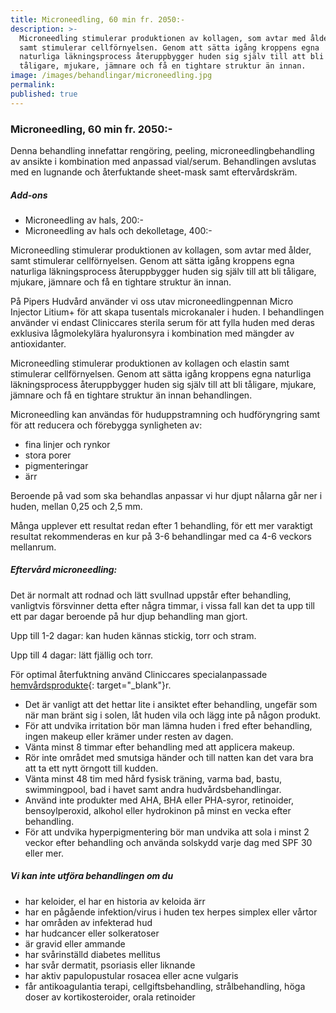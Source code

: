 ```yaml
---
title: Microneedling, 60 min fr. 2050:-
description: >-
  Microneedling stimulerar produktionen av kollagen, som avtar med ålder,
  samt stimulerar cellförnyelsen. Genom att sätta igång kroppens egna
  naturliga läkningsprocess återuppbygger huden sig själv till att bli
  tåligare, mjukare, jämnare och få en tightare struktur än innan.
image: /images/behandlingar/microneedling.jpg
permalink:
published: true
---
```

### Microneedling, 60 min fr. 2050:-

Denna behandling innefattar rengöring, peeling, microneedlingbehandling av ansikte i kombination med anpassad vial/serum. Behandlingen avslutas med en lugnande och återfuktande sheet-mask samt eftervårdskräm.

##### Add-ons

* Microneedling av hals, 200:-
* Microneedling av hals och dekolletage, 400:-

Microneedling stimulerar produktionen av kollagen, som avtar med ålder, samt stimulerar cellförnyelsen. Genom att sätta igång kroppens egna naturliga läkningsprocess återuppbygger huden sig själv till att bli tåligare, mjukare, jämnare och få en tightare struktur än innan.

På Pipers Hudvård använder vi oss utav microneedlingpennan Micro Injector Litium+ för att skapa tusentals microkanaler i huden. I behandlingen använder vi endast Cliniccares sterila serum för att fylla huden med deras exklusiva lågmolekylära hyaluronsyra i kombination med mängder av antioxidanter.

Microneedling stimulerar produktionen av kollagen och elastin samt stimulerar cellförnyelsen. Genom att sätta igång kroppens egna naturliga läkningsprocess återuppbygger huden sig själv till att bli tåligare, mjukare, jämnare och få en tightare struktur än innan behandlingen.

Microneedling kan användas för huduppstramning och hudföryngring samt för att reducera och förebygga synligheten av:

* fina linjer och rynkor
* stora porer
* pigmenteringar
* ärr

Beroende på vad som ska behandlas anpassar vi hur djupt nålarna går ner i huden, mellan 0,25 och 2,5 mm.

Många upplever ett resultat redan efter 1 behandling, för ett mer varaktigt resultat rekommenderas en kur på 3-6 behandlingar med ca 4-6 veckors mellanrum.

##### Eftervård microneedling:

Det är normalt att rodnad och lätt svullnad uppstår efter behandling, vanligtvis försvinner detta efter några timmar, i vissa fall kan det ta upp till ett par dagar beroende på hur djup behandling man gjort.

Upp till 1-2 dagar: kan huden kännas stickig, torr och stram.

Upp till 4 dagar: lätt fjällig och torr.

För optimal återfuktning använd Cliniccares specialanpassade [hemvårdsprodukte](https://pipershudvard.com/produkter/){: target="_blank"}r.

* Det är vanligt att det hettar lite i ansiktet efter behandling, ungefär som när man bränt sig i solen, låt huden vila och lägg inte på någon produkt.
* För att undvika irritation bör man lämna huden i fred efter behandling, ingen makeup eller krämer under resten av dagen.
* Vänta minst 8 timmar efter behandling med att applicera makeup.
* Rör inte området med smutsiga händer och till natten kan det vara bra att ta ett nytt örngott till kudden.
* Vänta minst 48 tim med hård fysisk träning, varma bad, bastu, swimmingpool, bad i havet samt andra hudvårdsbehandlingar.
* Använd inte produkter med AHA, BHA eller PHA-syror, retinoider, bensoylperoxid, alkohol eller hydrokinon på minst en vecka efter behandling.
* För att undvika hyperpigmentering bör man undvika att sola i minst 2 veckor efter behandling och använda solskydd varje dag med SPF 30 eller mer.

##### Vi kan inte utföra behandlingen om du

* har keloider, el har en historia av keloida ärr
* har en pågående infektion/virus i huden tex herpes simplex eller vårtor
* har områden av infekterad hud
* har hudcancer eller solkeratoser
* är gravid eller ammande
* har svårinställd diabetes mellitus
* har svår dermatit, psoriasis eller liknande
* har aktiv papulopustular rosacea eller acne vulgaris
* får antikoagulantia terapi, cellgiftsbehandling, strålbehandling, höga doser av kortikosteroider, orala retinoider
